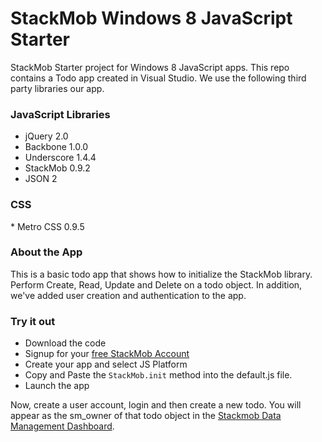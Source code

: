StackMob Windows 8 JavaScript Starter
========================

StackMob Starter project for Windows 8 JavaScript apps.  This repo contains a Todo app created in Visual Studio.
We use the following third party libraries our app.

<h3>JavaScript Libraries</h3>

  * jQuery 2.0 
  * Backbone 1.0.0
  * Underscore 1.4.4
  * StackMob 0.9.2
  * JSON 2

<h3>CSS</h3>
  * Metro CSS 0.9.5

<h3>About the App</h3>
This is a basic todo app that shows how to initialize the StackMob library.  Perform Create, Read, Update and Delete on a todo object.  In addition, we've added 
user creation and authentication to the app.  


<h3>Try it out</h3>

  * Download the code
  * Signup for your <a href="https://dashboard.stackmob.com/signup?source=win8starter">free StackMob Account</a>
  * Create your app and select JS Platform
  * Copy and Paste the <code>StackMob.init</code> method into the default.js file.
  * Launch the app

Now, create a user account, login and then create a new todo.  You will appear as the sm_owner of that todo object in the <a href="https://dashboard.stackmob.com/data/browser">Stackmob Data Management Dashboard</a>.


